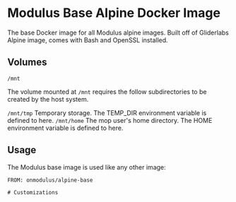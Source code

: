 Modulus Base Alpine Docker Image
=========

The base Docker image for all Modulus alpine images.  Built off of Gliderlabs Alpine image, comes with Bash and OpenSSL installed.

## Volumes

`/mnt`

The volume mounted at `/mnt` requires the follow subdirectories to be created by the host system.

`/mnt/tmp` Temporary storage. The TEMP_DIR environment variable is defined to here.
`/mnt/home` The mop user's home directory. The HOME environment variable is defined to here.

## Usage
The Modulus base image is used like any other image:

```
FROM: onmodulus/alpine-base

# Customizations
```
